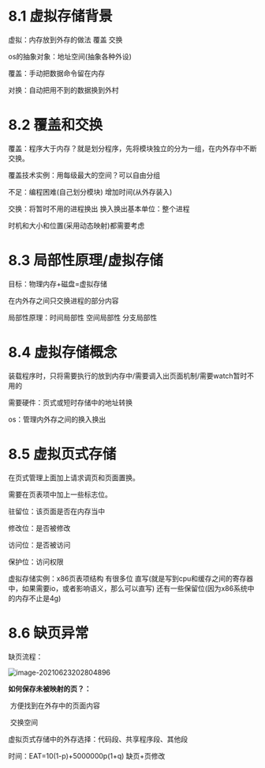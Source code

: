# 8.1 虚拟存储背景

虚拟：内存放到外存的做法 覆盖 交换

os的抽象对象：地址空间(抽象各种外设)

覆盖：手动把数据命令留在内存

对换：自动把用不到的数据换到外村

# 8.2 覆盖和交换

覆盖：程序大于内存？就是划分程序，先将模块独立的分为一组，在内外存中不断交换。

覆盖技术实例：用每级最大的空间？可以自由分组

不足：编程困难(自己划分模块) 增加时间(从外存装入)



交换：将暂时不用的进程换出 换入换出基本单位：整个进程

时机和大小和位置(采用动态映射)都需要考虑

# 8.3 局部性原理/虚拟存储

目标：物理内存+磁盘=虚拟存储

在内外存之间只交换进程的部分内容

局部性原理：时间局部性 空间局部性 分支局部性

# 8.4 虚拟存储概念

装载程序时，只将需要执行的放到内存中/需要调入出页面机制/需要watch暂时不用的

需要硬件：页式或短时存储中的地址转换

os：管理内外存之间的换入换出

# 8.5 虚拟页式存储

在页式管理上面加上请求调页和页面置换。

需要在页表项中加上一些标志位。

驻留位：该页面是否在内存当中

修改位：是否被修改

访问位：是否被访问

保护位：访问权限

虚拟存储实例：x86页表项结构 有很多位 直写(就是写到cpu和缓存之间的寄存器中，如果需要io，或者影响语义，那么可以直写) 还有一些保留位(因为x86系统中的内存不止是4g)

# 8.6 缺页异常

缺页流程：

![image-20210623202804896](C:\Users\12092\AppData\Roaming\Typora\typora-user-images\image-20210623202804896.png)

**如何保存未被映射的页？：**

​	方便找到在外存中的页面内容

​	交换空间

虚拟页式存储中的外存选择：代码段、共享程序段、其他段

时间：EAT=10(1-p)+5000000p(1+q)  缺页+页修改